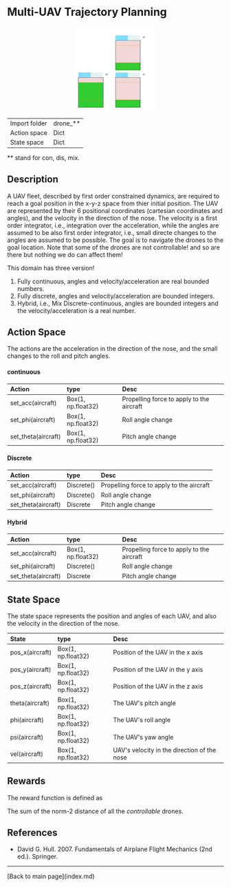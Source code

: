 
<p style="font-size:25px;text-align:left"><b>Multi-UAV Trajectory Planning</b></p>

<div style="width:100%;text-align:center;">
  <a href="images/Rpowergen_static.png">
    <img src="images/powergen_static.png" height="190" width="190" />
  </a>
</div>

|       |      |
|:------------------|:------------|
| Import folder     | drone_**      |
| Action space      | Dict        |
| State space       | Dict        |

** stand for con, dis, mix.


## Description

A UAV fleet, described by first order constrained dynamics, are required to reach a goal position in the x-y-z space from thier initial position.
The UAV are represented by their 6 positional coordinates (cartesian coordinates and angles), and the velocity in the direction of the nose. The velocity is a first order integrator, i.e., integration over the acceleration, while the angles are assumed to be also first order integrator, i.e., small directe changes to the angles are assumed to be possible. The goal is to navigate the drones to the goal location. Note that some of the drones are not controllable! and so are there but nothing we do can affect them!

This domain has three version! 
1. Fully continuous, angles and velocity/acceleration are real bounded numbers.
2. Fully discrete, angles and velocity/acceleration are bounded integers.
3. Hybrid, i.e., Mix Discrete-continuous, angles are bounded integers and the velocity/acceleration is a real number.

## Action Space

The actions are the acceleration in the direction of the nose, and the small changes to the roll and pitch angles.

#### continuous

| Action               | type             |  Desc                          |
|:---------------------|:-----------------|:-------------------------------|
| set_acc(aircraft)    | Box(1, np.float32)  |  Propelling force to apply to the aircraft |
| set_phi(aircraft)    | Box(1, np.float32)  |  Roll angle change  |
| set_theta(aircraft)  | Box(1, np.float32)  |  Pitch angle change  |

#### Discrete 

| Action               | type             |  Desc                          |
|:---------------------|:-----------------|:-------------------------------|
| set_acc(aircraft)    | Discrete()  |  Propelling force to apply to the aircraft |
| set_phi(aircraft)    | Discrete()  |  Roll angle change  |
| set_theta(aircraft)  | Discrete  |  Pitch angle change  |

#### Hybrid

| Action               | type             |  Desc                          |
|:---------------------|:-----------------|:-------------------------------|
| set_acc(aircraft)    | Box(1, np.float32)  |  Propelling force to apply to the aircraft |
| set_phi(aircraft)    | Discrete()  |  Roll angle change  |
| set_theta(aircraft)  | Discrete  |  Pitch angle change  |


## State Space

The state space represents the position and angles of each UAV, and also the velocity in the direction of the nose.

| State                      | type              |  Desc                                   |
|:---------------------------|:------------------|:----------------------------------------|
| pos_x(aircraft)             |  Box(1, np.float32)  | Position of the UAV in the x axis |
| pos_y(aircraft)             |  Box(1, np.float32)  | Position of the UAV in the y axis |
| pos_z(aircraft)             |  Box(1, np.float32)  | Position of the UAV in the z axis |
| theta(aircraft)             |  Box(1, np.float32)  | The UAV's pitch angle |
| phi(aircraft)               |  Box(1, np.float32)  | The UAV's roll angle |
| psi(aircraft)               |  Box(1, np.float32)  | The UAV's yaw angle |
| vel(aircraft)               |  Box(1, np.float32)  | UAV's velocity in the direction of the nose |


## Rewards

The reward function is defined as 

The sum of the norm-2 distance of all the *controllable* drones.

## References

- David G. Hull. 2007. Fundamentals of Airplane Flight Mechanics (2nd ed.).
Springer.


<hr>
[Back to main page](index.md)
